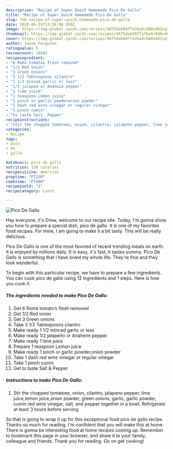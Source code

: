 ```yaml
---
description: "Recipe of Super Quick Homemade Pico De Gallo"
title: "Recipe of Super Quick Homemade Pico De Gallo"
slug: 756-recipe-of-super-quick-homemade-pico-de-gallo
date: 2020-09-25T13:58:06.050Z
image: https://img-global.cpcdn.com/recipes/4675dab88f7a76a9/680x482cq70/pico-de-gallo-recipe-main-photo.jpg
thumbnail: https://img-global.cpcdn.com/recipes/4675dab88f7a76a9/680x482cq70/pico-de-gallo-recipe-main-photo.jpg
cover: https://img-global.cpcdn.com/recipes/4675dab88f7a76a9/680x482cq70/pico-de-gallo-recipe-main-photo.jpg
author: Jason Ferguson
ratingvalue: 5
reviewcount: 18642
recipeingredient:
- "6 Roma tomatos flesh removed"
- "1/2 Red onion"
- "3 Green onions"
- "3 1/2 Tablespoons cilantro"
- "1 1/2 minced garlic or less"
- "1/2 jalapeo or Anaheim pepper"
- "1 lime juice"
- "1 teaspoon Lemon juice"
- "1 pinch or garlic powderonion powder"
- "1 dash red wine vinegar or regular vinegar"
- "1 pinch cumin"
- "to taste Salt  Pepper"
recipeinstructions:
- "Stir the chopped tomatoes, onion, cilantro, jalapeno pepper, lime juice,lemon juice,onion powder, green onions, garlic, garlic powder, cumin red wine vinegar, salt, and pepper together in a bowl. Refrigerate at least 3 hours before serving"
categories:
- Recipe
tags:
- pico
- de
- gallo

katakunci: pico de gallo 
nutrition: 139 calories
recipecuisine: American
preptime: "PT23M"
cooktime: "PT46M"
recipeyield: "3"
recipecategory: Lunch

---
```



![Pico De Gallo](https://img-global.cpcdn.com/recipes/4675dab88f7a76a9/680x482cq70/pico-de-gallo-recipe-main-photo.jpg)

Hey everyone, it's Drew, welcome to our recipe site. Today, I'm gonna show you how to prepare a special dish, pico de gallo. It is one of my favorites food recipes. For mine, I am going to make it a bit tasty. This will be really delicious.



Pico De Gallo is one of the most favored of recent trending meals on earth. It is enjoyed by millions daily. It is easy, it's fast, it tastes yummy. Pico De Gallo is something that I have loved my whole life. They're fine and they look wonderful.


To begin with this particular recipe, we have to prepare a few ingredients. You can cook pico de gallo using 12 ingredients and 1 steps. Here is how you cook it.

<!--inarticleads1-->

##### The ingredients needed to make Pico De Gallo:

1. Get 6 Roma tomato’s flesh removed
1. Get 1/2 Red onion
1. Get 3 Green onions
1. Take 3 1/2 Tablespoons cilantro
1. Make ready 1 1/2 minced garlic or less
1. Make ready 1/2 jalapeño or Anaheim pepper
1. Make ready 1 lime juice
1. Prepare 1 teaspoon Lemon juice
1. Make ready 1 pinch or garlic powder,onion powder
1. Take 1 dash red wine vinegar or regular vinegar
1. Take 1 pinch cumin
1. Get to taste Salt &amp; Pepper




<!--inarticleads2-->

##### Instructions to make Pico De Gallo:

1. Stir the chopped tomatoes, onion, cilantro, jalapeno pepper, lime juice,lemon juice,onion powder, green onions, garlic, garlic powder, cumin red wine vinegar, salt, and pepper together in a bowl. Refrigerate at least 3 hours before serving




So that is going to wrap it up for this exceptional food pico de gallo recipe. Thanks so much for reading. I'm confident that you will make this at home. There is gonna be interesting food at home recipes coming up. Remember to bookmark this page in your browser, and share it to your family, colleague and friends. Thank you for reading. Go on get cooking!
